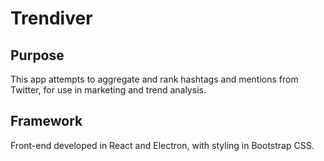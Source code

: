 # Trendiver

## Purpose

This app attempts to aggregate and rank hashtags and mentions from Twitter, for use in marketing and trend analysis.

## Framework

Front-end developed in React and Electron, with styling in Bootstrap CSS.
